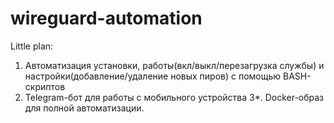# wireguard-automation

Little plan:
1. Автоматизация установки, работы(вкл/выкл/перезагрузка службы) и настройки(добавление/удаление новых пиров) с помощью BASH-скриптов
2. Telegram-бот для работы с мобильного устройства
3*. Docker-образ для полной автоматизации.
